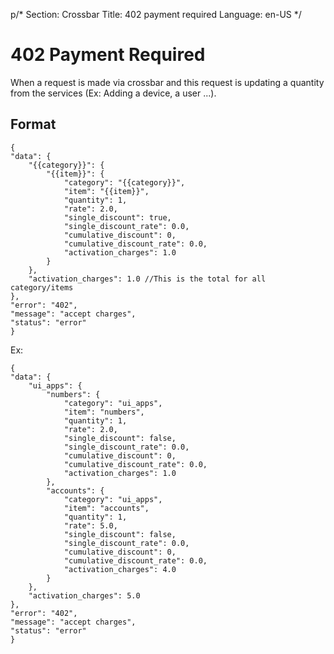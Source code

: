 p/*
Section: Crossbar
Title: 402 payment required
Language: en-US
*/

# 402 Payment Required

When a request is made via crossbar and this request is updating a quantity from the services (Ex: Adding a device, a user ...).

## Format

    {
    "data": {
        "{{category}}": {
            "{{item}}": {
                "category": "{{category}}",
                "item": "{{item}}",
                "quantity": 1,
                "rate": 2.0,
                "single_discount": true,
                "single_discount_rate": 0.0,
                "cumulative_discount": 0,
                "cumulative_discount_rate": 0.0,
                "activation_charges": 1.0
            }
        },
        "activation_charges": 1.0 //This is the total for all category/items
    },
    "error": "402",
    "message": "accept charges",
    "status": "error"
    }

Ex:

    {
    "data": {
        "ui_apps": {
            "numbers": {
                "category": "ui_apps",
                "item": "numbers",
                "quantity": 1,
                "rate": 2.0,
                "single_discount": false,
                "single_discount_rate": 0.0,
                "cumulative_discount": 0,
                "cumulative_discount_rate": 0.0,
                "activation_charges": 1.0
            },
            "accounts": {
                "category": "ui_apps",
                "item": "accounts",
                "quantity": 1,
                "rate": 5.0,
                "single_discount": false,
                "single_discount_rate": 0.0,
                "cumulative_discount": 0,
                "cumulative_discount_rate": 0.0,
                "activation_charges": 4.0
            }
        },
        "activation_charges": 5.0
    },
    "error": "402",
    "message": "accept charges",
    "status": "error"
    }
